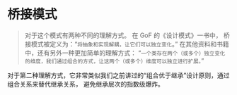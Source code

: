 
# 桥接模式

> 对于这个模式有两种不同的理解方式。
> 在 GoF 的《设计模式》一书中，
> 桥接模式被定义为：“`将抽象和实现解耦，让它们可以独立变化`。”
> 在其他资料和书籍中，还有另外一种更加简单的理解方式：
> “`一个类存在两个（或多个）独立变化的维度，我们通过组合的方式，让这两个（或多个）维度可以独立进行扩展。`”

对于第二种理解方式，它非常类似我们之前讲过的“组合优于继承”设计原则，通过组合关系来替代继承关系，
避免继承层次的指数级爆炸。



